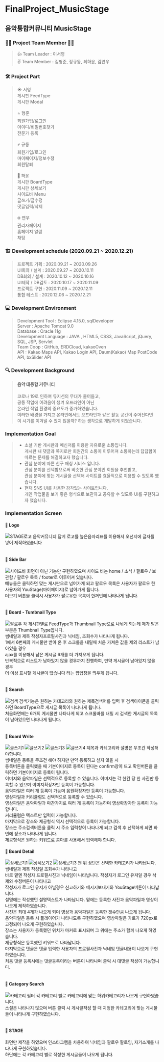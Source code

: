 # **FinalProject_MusicStage**
## 음악통합커뮤니티 MusicStage

### :raising_hand_woman: Project Team Member :raising_hand_man:
> :thumbsup: Team Leader : 이서영 <br>
> :v: Team Member : 김형준, 정규동, 최하윤, 김연우<br>

### :hammer_and_wrench: Project Part
> :sunny: 서영<br>
게시판 FeedType<br>
게시판 Modal<br><br>
> 	:star: 형준<br>
회원가입/로그인<br>
아이디/비밀번호찾기<br>
전문가 등록<br><br>
> :zap: 규동<br>
회원가입/로그인<br>
마이페이지/정보수정<br>
회원탈퇴<br><br>
> :crescent_moon: 하윤<br>
게시판 BoardType<br>
게시판 상세보기<br>
사이드바 Menu<br>
글쓰기/글수정<br>
댓글입력/삭제<br><br>
> :snowflake: 연우<br>
관리자페이지<br>
홈페이지 알람<br>
채팅<br>


### :building_construction: Development schedule (2020.09.21 ~ 2020.12.21)
> 프로젝트 기획 : 2020.09.21 ~ 2020.09.26<br>
> UI회의 / 설계 : 2020.09.27 ~ 2020.10.11<br>
> DB회의 / 설계 : 2020.10.12 ~ 2020.10.16<br>
> UI제작 / DB검토 : 2020.10.17 ~ 2020.11.09<br>
> 프로젝트 구현 : 2020.11.09 ~ 2020.12.11<br>
> 통합 테스트 : 2020.12.06 ~ 2020.12.21<br>

### :computer:  Development Environment
> Development Tool : Eclipse 4.15.0, sqlDeveloper<br>
> Server : Apache Tomcat 9.0<br>
> Database : Oracle 11g<br>
> Development Language : JAVA , HTML5, CSS3, JavaScript, jQuery, SQL, JSP, Servlet<br>
> Team Coop : GitHub, ERDCloud, kakaoOven<br>
> API : Kakao Maps API, Kakao Login API, Daum(Kakao) Map PostCode API, bxSlider API<br>

### :mag: Development Background
> #### 음악 대통합 커뮤니티<br>
> 코로나 19로 인하여 뮤지션의 무대가 줄어들고,<br>
> 공동 작업에 어려움이 생겨 오프라인이 아닌<br>
> 온라인 작업 환경의 중요도가 증가하였습니다.<br>
> 이러한 배경을 가지고 온라인에서도 오프라인과 같은 활동 공간이 주어진다면<br>
> 이 시기를 이겨낼 수 있지 않을까? 하는 생각으로 개발하게 되었습니다.<br>

###  Implementation Goal
> - 소셜 기반 게시판과 메신저를 이용한 자유로운 소통입니다.<br>
> 게시판 내 댓글과 쪽지로만 회원간의 소통이 이루어져 소통하는데 답답함이 따르는 문제를 해결하고자 했습니다.
> - 관심 분야에 따른 친구 매칭 서비스 입니다.<br>
> 관심 분야를 선택함으로써 비슷한 관심 분야인 회원을 추천받고,
> <br> 관심 분야에 맞는 게시글을 선택해 사이트를 효율적으로 이용할 수 있도록 했습니다.
> - 현재 SNS UI를 차용한 감각있는 사이트입니다.<br>
> 개인 작업물을 보기 좋은 형식으로 보관하고 공유할 수 있도록 UI를 구현하고자 했습니다.

###  Implementation Screen
#### :punch: Logo <br>
![STAGE로고](https://user-images.githubusercontent.com/66005208/103438161-61c23680-4c73-11eb-8435-3176b412d837.png)
음악커뮤니티 답게 로고를 높은음자리표를 이용해서 오선지에 글자를 넣어 제작하였습니다<br><br>

#### :punch: Side Bar<br>
![사이드바](https://user-images.githubusercontent.com/66005208/105624787-b702f980-5e67-11eb-99b9-68a5266d73fa.jpg)
화면이 아닌 기능만 구현하였으며 사이드 바는 home / 소식 / 팔로우 / 보관함 / 팔로우 목록 / footer로 이루어져 있습니다.<br>
메뉴들은 클릭하면 맞는 게시판으로 넘어가게 되고 팔로우 목록은 사용자가 팔로우 한 사용자의 YouStage(마이페이지)로 넘어가게 됩니다.<br>
더보기 버튼을 클릭시 사용자가 팔로우한 목록이 한꺼번에 나타나게 됩니다.<br><br>


#### :punch: Board - Tumbnail Type<br>
![팔로우](https://user-images.githubusercontent.com/66005208/105624794-c8e49c80-5e67-11eb-9e3d-088ac7e5de3a.jpg)
각 게시판별로 FeedType과 Thumbnail Type으로 나뉘게 되는데 제가 맡은 부분은 Thumbnail Type입니다.<br>
썸네일과 제목 작성자프로필사진과 닉네임, 조회수가 나타나게 됩니다.<br>
1에서 6번째의 게시물만 받아 온 후 스크롤을 내릴때 처음 가져온 값들 제외 리스트가 남아있을 경우<br> 
ajax를 이용해서 남은 게시글 6개를 더 가져오게 됩니다.<br>
반복적으로 리스트가 남아있지 않을 경우까지 진행하여, 만약 게시글이 남아있지 않을 경우<br>
더 이상 표시할 게시글이 없습니다 라는 팝업창을 띄우게 됩니다.<br><br>


#### :punch: Search<br>
![검색](https://user-images.githubusercontent.com/66005208/105624802-d69a2200-5e67-11eb-9484-c69a44a8f0b6.jpg)
검색기능은 원하는 카테고리와 원하는 제목검색어를 입력 후 검색아이콘을 클릭하면 BoardType으로 게시글 목록이 나타나게 됩니다.<br> 
처음화면에는 6개의 게시물만 나타나게 되고 스크롤바를 내릴 시 검색한 게시글의 목록이 남아있으면 나타나게 됩니다.<br><br>


#### :punch: Board Write<br>
![글쓰기1](https://user-images.githubusercontent.com/66005208/105624806-e31e7a80-5e67-11eb-8b85-ba822911d3cb.jpg)
![글쓰기2](https://user-images.githubusercontent.com/66005208/105624809-e580d480-5e67-11eb-90ea-44846092309c.jpg)
![글쓰기3](https://user-images.githubusercontent.com/66005208/105624810-e6b20180-5e67-11eb-9e7b-bb2641d406d1.jpg)
![글쓰기4](https://user-images.githubusercontent.com/66005208/105624812-e9145b80-5e67-11eb-8e79-9cce5c9d34a0.jpg)
제목과 카테고리와 설명은 무조건 작성해야합니다.<br>
썸네일은 등록을 무조건 해야 하지만 만약 등록하고 싶지 않을 시<br>
등록버튼을 클릭했을 때 기본이미지로 등록이 된다는 confirm창이 뜨고 확인버튼을 클릭하면 기본이미지로 등록이 됩니다.<br>
이미지와 음악파일은 선택적으로 등록할 수 있습니다. 이미지는 각 한칸 당 한 사진만 등록할 수 있으며 이미지확장자만 등록이 가능합니다.<br> 
음악파일은 여러 개 등록이 가능며 음원확장자만 등록이 가능합니다.<br>
영상파일과 커리큘럼도 선택적으로 등록할 수 있습니다. <br>
영상파일은 음악파일과 마찬가지로 여러 개 등록이 가능하며 영상확장자만 등록이 가능합니다.<br> 
커리큘럼은 텍스트만 입력이 가능합니다.<br>
마지막으로 장소와 제공형식 역시 선택적으로 등록이 가능합니다.<br> 
장소는 주소검색버튼을 클릭 시 주소 입력창이 나타나게 되고 검색 후 선택하게 되면 화면에 장소가 나타나게 됩니다.<br>
제공형식은 원하는 키워드로 콤마를 사용해서 입력해야 합니다.



#### :punch: Board Detail<br>
![상세보기1](https://user-images.githubusercontent.com/66005208/105624817-ef0a3c80-5e67-11eb-97cf-c731add411af.jpg)
![상세보기2](https://user-images.githubusercontent.com/66005208/105624819-f0d40000-5e67-11eb-8576-89e9e6972f25.jpg)
![상세보기3](https://user-images.githubusercontent.com/66005208/105624820-f16c9680-5e67-11eb-9e0a-478d60d91c9b.jpg)
맨 위 상단은 선택한 카테고리가 나타납니다. 썸네일과 제목 작성일 조회수가 나타나고<br>
바로 밑엔 작성자 프로필사진과 닉네임이 나타납니다. 작성자가 로그인 유저일 경우 삭제와 수정버튼이 나타나고<br>
작성자가 로그인 유저가 아닐경우 신고하기와 메시지보내기와 YouStage버튼이 나타납니다.<br> 
설명에는 작성했던 설명텍스트가 나타납니다. 밑에는 등록한 사진과 음악파일과 영상이 나오게 제작하였습니다.<br>
사진은 최대 4개가 나오게 되며 영상과 음악파일은 등록한 갯수만큼 나오게 됩니다.<br>
음악파일은 등록 시 플레이어가 나타나도록 구현하였으며 영상파일은 가로가 720px로 고정되어 나오게 구현하였습니다.<br>
장소는 사용자가 등록했던 위치가 마커로 표시되며 그 위에는 주소가 함께 나오게 하였습니다.<br> 제공형식은 등록했던 키워드로 나타납니다.<br>
마지막으로 댓글은 댓글 입력한 사용자의 프로필사진과 닉네임 댓글내용이 나오게 구현하였습니다.<br> 
처음 댓글 등록시에는 댓글등록이라는 버튼이 나타나며 클릭 시 대댓글 작성이 가능합니다.<br><br>


#### :punch: Category Search<br>
![카테고리 필터](https://user-images.githubusercontent.com/66005208/105624836-0cd7a180-5e68-11eb-8e53-270d84e8025d.jpg)
각 카테고리 별로 카테고리에 맞는 하위카테고리가 나오게 구현하였습니다.<br> 
소셜은 나타나지 않으며 버튼 클릭 시 게시글작성 할 때 지정한 카테고리에 맞는 게시물들이 나타나게 구현하였습니다.<br><br>


#### :punch: STAGE<br>
화면만 제작을 하였으며 인스타그램을 차용하여 닉네임과 팔로우 팔로잉, 자기소개를 나타나게 구현하였습니다.<br>
하단에는 각 카테고리 별로 작성한 게시글들이 나오게 됩니다.<br>
